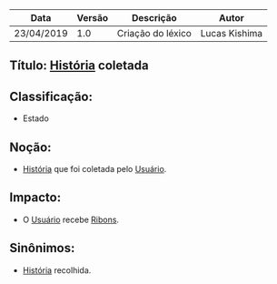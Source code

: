 | Data | Versão | Descrição | Autor |
|---|---|---|---|
| 23/04/2019 | 1.0 | Criação do léxico  | Lucas Kishima |

## Título: [História](https://github.com/requisitos-2019-1/Ribon/blob/master/Modelagem%20de%20Requisitos/Lexicos/Historia.md) coletada

## Classificação:

- Estado

## Noção:

- [História](https://github.com/requisitos-2019-1/Ribon/blob/master/Modelagem%20de%20Requisitos/Lexicos/Historia.md) que foi coletada pelo [Usuário](https://github.com/requisitos-2019-1/Ribon/blob/master/Modelagem%20de%20Requisitos/Lexicos/Usuário.md).

## Impacto:

- O [Usuário](https://github.com/requisitos-2019-1/Ribon/blob/master/Modelagem%20de%20Requisitos/Lexicos/Usuário.md) recebe [Ribons](https://github.com/requisitos-2019-1/Ribon/blob/master/Modelagem%20de%20Requisitos/Lexicos/Moeda_Ribon.md).

## Sinônimos:

- [História](https://github.com/requisitos-2019-1/Ribon/blob/master/Modelagem%20de%20Requisitos/Lexicos/Historia.md) recolhida.
